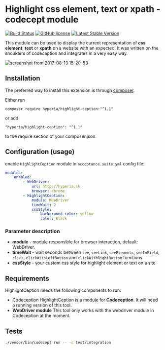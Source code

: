# Highlight css element, text or xpath - codecept module

[![Build Status](https://travis-ci.org/hyperia-sk/highlight-ception.svg?branch=master)](https://travis-ci.org/hyperia-sk/highlight-ception)
[![GitHub license](https://img.shields.io/badge/license-MIT-blue.svg)](https://raw.githubusercontent.com/hyperia-sk/highlight-ception/master/LICENSE) 
[![Latest Stable Version](https://poser.pugx.org/hyperia/highlight-ception/v/stable)](https://packagist.org/packages/hyperia/highlight-ception)

This module can be used to display the current representation of **css element**, **text** or **xpath** on a website with an expected. It was written on the shoulders of codeception and integrates in a very easy way.

![screenshot from 2017-08-13 15-20-53](https://user-images.githubusercontent.com/6382002/29250010-0bdb3cf6-803b-11e7-92af-f666caf497e4.png)

## Installation

The preferred way to install this extension is through [composer](http://getcomposer.org/download/).

Either run

```shell
composer require hyperia/highlight-ception:"^1.1"
```

or add

```
"hyperia/highlight-ception": "^1.1"
```

to the require section of your composer.json.

## Configuration (usage)

enable `HighlightCeption` module in `acceptance.suite.yml` config file:

```yaml
modules:
    enabled:
        - WebDriver:
            url: http://hyperia.sk
            browser: chrome
        - HighlightCeption:
            module: WebDriver
            timeWait: 2
            cssStyle:
                background-color: yellow
                color: black
```

### Parameter description

- **module** - module responsible for browser interaction, default: WebDriver.
- **timeWait** - wait seconds between `see`, `seeLink`, `seeElements`, `seeInField`, `click`, `clickWithLeftButton` and `clickWithRightButton` functions
- **cssStyle** - your custom css style for highlight element or text on a site

## Requirements

HighlightCeption needs the following components to run:

- Codeception HighlightCeption is a module for **Codeception**. It will need a running version of this tool.
- **WebDriver module** This tool only works with the webdriver module in Codeception at the moment.

## Tests

```bash
./vendor/bin/codecept run -- -c test/integration
```

